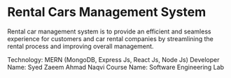 # Rental Cars Management System

Rental car management system is to provide an efficient and seamless experience for customers and car rental companies by streamlining
the rental process and improving overall management.

Technology: MERN (MongoDB, Express Js, React Js, Node Js)
Developer Name: Syed Zaeem Ahmad Naqvi
Course Name: Software Engineering Lab
